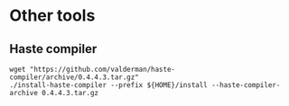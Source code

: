 # Other tools


## Haste compiler

```
wget "https://github.com/valderman/haste-compiler/archive/0.4.4.3.tar.gz"
./install-haste-compiler --prefix ${HOME}/install --haste-compiler-archive 0.4.4.3.tar.gz
```
